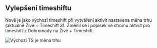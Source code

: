 ﻿---
categories: [kiwi]
layout: kiwi
---
## Vylepšení timeshiftu
Nově je jako výchozí timeshift při vytváření aktivit nastavena měna trhu (aktuálně Živě + Timeshift 3). 
Změnil se i popisek ve stromu aktivit pro timeshift z Dohromady na Živě + Timeshift.
  
![Výchozí TS je měna trhu]({{site.url}}/data/tsmenatrhu.PNG "Výchozí TS je měna trhu")